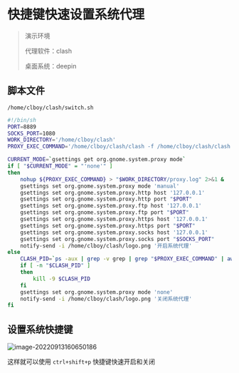 # 快捷键快速设置系统代理

> 演示环境
>
> 代理软件：clash
>
> 桌面系统：deepin



## 脚本文件

`/home/clboy/clash/switch.sh`

```sh
#!/bin/sh
PORT=8889
SOCKS_PORT=1080
WORK_DIRECTORY='/home/clboy/clash'
PROXY_EXEC_COMMAND='/home/clboy/clash/clash -f /home/clboy/clash/clash.yaml -d /home/clboy/clash'

CURRENT_MODE=`gsettings get org.gnome.system.proxy mode`
if [ "$CURRENT_MODE" = "'none'" ]
then
	nohup ${PROXY_EXEC_COMMAND} > "$WORK_DIRECTORY/proxy.log" 2>&1 &
    gsettings set org.gnome.system.proxy mode 'manual'
	gsettings set org.gnome.system.proxy.http host '127.0.0.1'
	gsettings set org.gnome.system.proxy.http port "$PORT"
	gsettings set org.gnome.system.proxy.ftp host '127.0.0.1'
	gsettings set org.gnome.system.proxy.ftp port "$PORT"
	gsettings set org.gnome.system.proxy.https host '127.0.0.1'
	gsettings set org.gnome.system.proxy.https port "$PORT"
	gsettings set org.gnome.system.proxy.socks host '127.0.0.1'
	gsettings set org.gnome.system.proxy.socks port "$SOCKS_PORT"
	notify-send -i /home/clboy/clash/logo.png '开启系统代理'
else
	CLASH_PID=`ps -aux | grep -v grep | grep "$PROXY_EXEC_COMMAND" | awk '{print $2}'`
	if [ -n "$CLASH_PID" ]
	then
		kill -9 $CLASH_PID
	fi
    gsettings set org.gnome.system.proxy mode 'none'
	notify-send -i /home/clboy/clash/logo.png '关闭系统代理'
fi
```

## 设置系统快捷键

![image-20220913160650186](https://cdn.tencentfs.clboy.cn/images/2022/20220913160715549.png)

这样就可以使用 `ctrl+shift+p` 快捷键快速开启和关闭